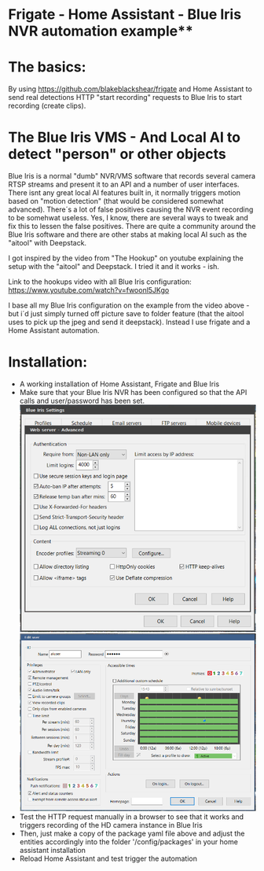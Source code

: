 # Frigate - Home Assistant - Blue Iris NVR automation example**

# The basics:
By using https://github.com/blakeblackshear/frigate and Home Assistant to send real detections HTTP "start recording" requests to Blue Iris to start recording (create clips).

# The Blue Iris VMS - And Local AI to detect "person" or other objects
Blue Iris is a normal "dumb" NVR/VMS software that records several camera RTSP streams and present it to an API and a number of user interfaces. There isnt any great local AI features built in, it normally triggers motion based on "motion detection" (that would be considered somewhat advanced). There´s a lot of false positives causing the NVR event recording to be somehwat useless. Yes, I know, there are several ways to tweak and fix this to lessen the false positives.
There are quite a community around the Blue Iris software and there are other stabs at making local AI such as the "aitool" with Deepstack.

I got inspired by the video from "The Hookup" on youtube explaining the setup with the "aitool" and Deepstack. I tried it and it works - ish.

Link to the hookups video with all Blue Iris configuration: https://www.youtube.com/watch?v=fwoonl5JKgo

I base all my Blue Iris configuration on the example from the video above - but i´d just simply turned off picture save to folder feature (that the aitool uses to pick up the jpeg and send it deepstack). Instead I use frigate and a Home Assistant automation.

# Installation:
* A working installation of Home Assistant, Frigate and Blue Iris
* Make sure that your Blue Iris NVR has been configured so that the API calls and user/password has been set.
![Alt text](pics/BI_access.PNG?raw=true "Pic1")
![Alt text](pics/bi_aiuser.PNG?raw=true "Pic2")
* Test the HTTP request manually in a browser to see that it works and triggers recording of the HD camera instance in Blue Iris
* Then, just make a copy of the package yaml file above and adjust the entities accordingly into the folder '/config/packages' in your home assistant installation
* Reload Home Assistant and test trigger the automation
